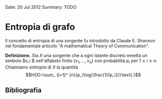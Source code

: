 Date: 20 Jul 2012
Summary: TODO

# Entropia di grafo #

Il concetto di entropia di una sorgente fu introdotto da Claude E. Shannon nel
fondamentale articolo "A mathematical Theory of Communication".

**Definizione.** Sia $X$ una sorgente che a ogni istante discreto emetta un
simbolo $v_i $ nell'alfabeto finito $\{v_1 ,\dots ,v_n \}$ con probabilità
$p_i$ per $1\le i\le n$. Chiamiamo _entropia di $X$_ la quantità $$H(X)=\sum_ {i=1}^ {n}{p_i\log{\frac{1}{p_i}}}\text{.}$$

## Bibliografia ##